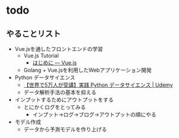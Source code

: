 # todo

## やることリスト
- Vue.jsを通したフロントエンドの学習
  - Vue.js Tutorial
    - [はじめに — Vue.js](https://jp.vuejs.org/v2/guide/index.html)
  - Golang + Vue.jsを利用したWebアプリケーション開発
- Python データサイエンス
  - [【世界で5万人が受講】実践 Python データサイエンス | Udemy](https://www.udemy.com/python-jp/learn/v4/content)
  - データ解析手法の基本を抑える
- インプットするためにアウトプットをする
  - とにかくログをとってみる
    - インプット→ログ→ブログ→アウトプットの順にやる
- モデル作成
  - データから予測モデルを作り上げる